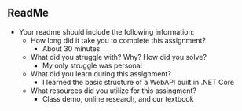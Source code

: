 ## ReadMe
- Your readme should include the following information:
	- How long did it take you to complete this assignment?
		- About 30 minutes
	- What did you struggle with? Why? How did you solve?
		- My only struggle was personal
	- What did you learn during this assignment?
		- I learned the basic structure of a WebAPI built in .NET Core
    - What resources did you utilize for this assingment?
		- Class demo, online research, and our textbook